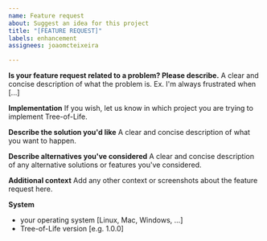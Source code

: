 ```yaml
---
name: Feature request
about: Suggest an idea for this project
title: "[FEATURE REQUEST]"
labels: enhancement
assignees: joaomcteixeira

---
```


**Is your feature request related to a problem? Please describe.**
A clear and concise description of what the problem is. Ex. I'm always frustrated when [...]

**Implementation**
If you wish, let us know in which project you are trying to implement Tree-of-Life.

**Describe the solution you'd like**
A clear and concise description of what you want to happen.

**Describe alternatives you've considered**
A clear and concise description of any alternative solutions or features you've considered.

**Additional context**
Add any other context or screenshots about the feature request here.

**System**
- your operating system [Linux, Mac, Windows, ...]
- Tree-of-Life version [e.g. 1.0.0]
